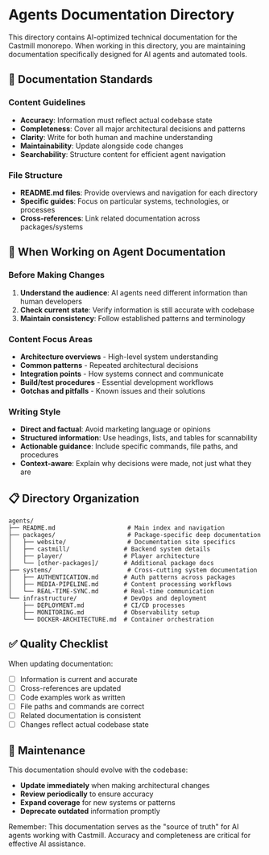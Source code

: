 # Agents Documentation Directory

This directory contains AI-optimized technical documentation for the Castmill monorepo. When working in this directory, you are maintaining documentation specifically designed for AI agents and automated tools.

## 📝 Documentation Standards

### Content Guidelines
- **Accuracy**: Information must reflect actual codebase state
- **Completeness**: Cover all major architectural decisions and patterns
- **Clarity**: Write for both human and machine understanding
- **Maintainability**: Update alongside code changes
- **Searchability**: Structure content for efficient agent navigation

### File Structure
- **README.md files**: Provide overviews and navigation for each directory
- **Specific guides**: Focus on particular systems, technologies, or processes
- **Cross-references**: Link related documentation across packages/systems

## 🎯 When Working on Agent Documentation

### Before Making Changes
1. **Understand the audience**: AI agents need different information than human developers
2. **Check current state**: Verify information is still accurate with codebase
3. **Maintain consistency**: Follow established patterns and terminology

### Content Focus Areas
- **Architecture overviews** - High-level system understanding
- **Common patterns** - Repeated architectural decisions
- **Integration points** - How systems connect and communicate
- **Build/test procedures** - Essential development workflows
- **Gotchas and pitfalls** - Known issues and their solutions

### Writing Style
- **Direct and factual**: Avoid marketing language or opinions
- **Structured information**: Use headings, lists, and tables for scannability
- **Actionable guidance**: Include specific commands, file paths, and procedures
- **Context-aware**: Explain why decisions were made, not just what they are

## 📋 Directory Organization

```
agents/
├── README.md                    # Main index and navigation
├── packages/                    # Package-specific deep documentation
│   ├── website/                 # Documentation site specifics
│   ├── castmill/               # Backend system details
│   ├── player/                 # Player architecture
│   └── [other-packages]/       # Additional package docs
├── systems/                     # Cross-cutting system documentation
│   ├── AUTHENTICATION.md       # Auth patterns across packages
│   ├── MEDIA-PIPELINE.md       # Content processing workflows
│   └── REAL-TIME-SYNC.md       # Real-time communication
└── infrastructure/             # DevOps and deployment
    ├── DEPLOYMENT.md           # CI/CD processes
    ├── MONITORING.md           # Observability setup
    └── DOCKER-ARCHITECTURE.md  # Container orchestration
```

## ✅ Quality Checklist

When updating documentation:
- [ ] Information is current and accurate
- [ ] Cross-references are updated
- [ ] Code examples work as written
- [ ] File paths and commands are correct
- [ ] Related documentation is consistent
- [ ] Changes reflect actual codebase state

## 🔄 Maintenance

This documentation should evolve with the codebase:
- **Update immediately** when making architectural changes
- **Review periodically** to ensure accuracy
- **Expand coverage** for new systems or patterns
- **Deprecate outdated** information promptly

Remember: This documentation serves as the "source of truth" for AI agents working with Castmill. Accuracy and completeness are critical for effective AI assistance.
